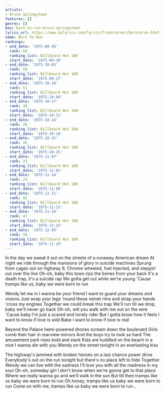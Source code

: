 ```yaml
---
artists:
- Bruce Springsteen
features: []
genres: []
key: born-to-run-bruce-springsteen
lyrics_url: https://www.azlyrics.com/lyrics/frankturner/borntorun.html
name: Born To Run
rankings:
- end_date: '1975-09-26'
  rank: 68
  ranking_list: Billboard Hot 100
  start_date: '1975-09-20'
- end_date: '1975-10-03'
  rank: 58
  ranking_list: Billboard Hot 100
  start_date: '1975-09-27'
- end_date: '1975-10-10'
  rank: 51
  ranking_list: Billboard Hot 100
  start_date: '1975-10-04'
- end_date: '1975-10-17'
  rank: 30
  ranking_list: Billboard Hot 100
  start_date: '1975-10-11'
- end_date: '1975-10-24'
  rank: 28
  ranking_list: Billboard Hot 100
  start_date: '1975-10-18'
- end_date: '1975-10-31'
  rank: 26
  ranking_list: Billboard Hot 100
  start_date: '1975-10-25'
- end_date: '1975-11-07'
  rank: 23
  ranking_list: Billboard Hot 100
  start_date: '1975-11-01'
- end_date: '1975-11-14'
  rank: 23
  ranking_list: Billboard Hot 100
  start_date: '1975-11-08'
- end_date: '1975-11-21'
  rank: 42
  ranking_list: Billboard Hot 100
  start_date: '1975-11-15'
- end_date: '1975-11-28'
  rank: 47
  ranking_list: Billboard Hot 100
  start_date: '1975-11-22'
- end_date: '1975-12-05'
  rank: 58
  ranking_list: Billboard Hot 100
  start_date: '1975-11-29'
---
```


In the day we sweat it out on the streets of a runaway American dream
At night we ride through the mansions of glory in suicide machines
Sprung from cages out on highway 9,
Chrome wheeled, fuel injected, and steppin' out over the line
Oh-oh, baby this town rips the bones from your back
It's a death trap, it's a suicide rap
We gotta get out while we're young
`Cause tramps like us, baby we were born to run

Wendy let me in I wanna be your friend
I want to guard your dreams and visions
Just wrap your legs 'round these velvet rims
and strap your hands 'cross my engines
Together we could break this trap
We'll run till we drop, baby we'll never go back
Oh-oh, will you walk with me out on the wire
`Cause baby I'm just a scared and lonely rider
But I gotta know how it feels
I want to know if love is wild
Babe I want to know if love is real

Beyond the Palace hemi-powered drones scream down the boulevard
Girls comb their hair in rearview mirrors
And the boys try to look so hard
The amusement park rises bold and stark
Kids are huddled on the beach in a mist
I wanna die with you Wendy on the street tonight
In an everlasting kiss

The highway's jammed with broken heroes on a last chance power drive
Everybody's out on the run tonight
but there's no place left to hide
Together Wendy we can live with the sadness
I'll love you with all the madness in my soul
Oh-oh, someday girl I don't know when
we're gonna get to that place
Where we really wanna go
and we'll walk in the sun
But till then tramps like us
baby we were born to run
Oh honey, tramps like us
baby we were born to run
Come on with me, tramps like us
baby we were born to run...



